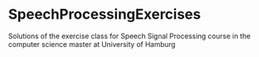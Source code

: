 # SpeechProcessingExercises
Solutions of the exercise class for Speech Signal Processing course in the computer science master at University of Hamburg

